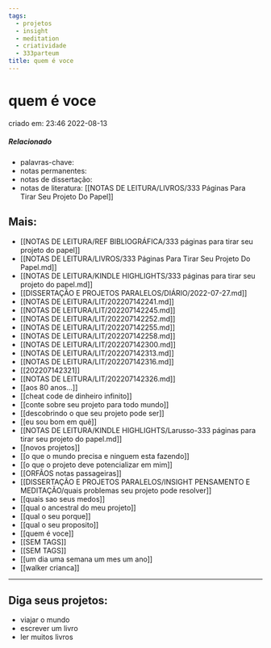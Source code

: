 ```yaml
---
tags:
  - projetos
  - insight
  - meditation
  - criatividade
  - 333parteum
title: quem é voce
---
```

# quem é voce
criado em: 23:46 2022-08-13

##### Relacionado
- palavras-chave: 
-  notas permanentes: 
- notas de dissertação:
- notas de literatura: [[NOTAS DE LEITURA/LIVROS/333 Páginas Para Tirar Seu Projeto Do Papel]]

## Mais:
- [[NOTAS DE LEITURA/REF BIBLIOGRÁFICA/333 páginas para tirar seu projeto do papel]]
- [[NOTAS DE LEITURA/LIVROS/333 Páginas Para Tirar Seu Projeto Do Papel.md]]
- [[NOTAS DE LEITURA/KINDLE HIGHLIGHTS/333 páginas para tirar seu projeto do papel.md]]
- [[DISSERTAÇÃO E PROJETOS PARALELOS/DIÁRIO/2022-07-27.md]]
- [[NOTAS DE LEITURA/LIT/202207142241.md]]
- [[NOTAS DE LEITURA/LIT/202207142245.md]]
- [[NOTAS DE LEITURA/LIT/202207142252.md]]
- [[NOTAS DE LEITURA/LIT/202207142255.md]]
- [[NOTAS DE LEITURA/LIT/202207142258.md]]
- [[NOTAS DE LEITURA/LIT/202207142300.md]]
- [[NOTAS DE LEITURA/LIT/202207142313.md]]
- [[NOTAS DE LEITURA/LIT/202207142316.md]]
- [[202207142321]]
- [[NOTAS DE LEITURA/LIT/202207142326.md]]
- [[aos 80 anos...]]
- [[cheat code de dinheiro infinito]]
- [[conte sobre seu projeto para todo mundo]]
- [[descobrindo o que seu projeto pode ser]]
- [[eu sou bom em quê]]
- [[NOTAS DE LEITURA/KINDLE HIGHLIGHTS/Larusso-333 páginas para tirar seu projeto do papel.md]]
-  [[novos projetos]]
- [[o que o mundo precisa e ninguem esta fazendo]]
- [[o que o projeto deve potencializar em mim]]
- [[ORFÃOS notas passageiras]]
- [[DISSERTAÇÃO E PROJETOS PARALELOS/INSIGHT PENSAMENTO E MEDITAÇÃO/quais problemas seu projeto pode resolver]]
- [[quais sao seus medos]]
- [[qual o ancestral do meu projeto]]
- [[qual o seu porque]]
- [[qual o seu proposito]]
- [[quem é voce]]
- [[SEM TAGS]]
- [[SEM TAGS]]
- [[um dia uma semana um mes um ano]]
- [[walker crianca]]
---
## Diga seus projetos:
- viajar o mundo
- escrever um livro
- ler muitos livros